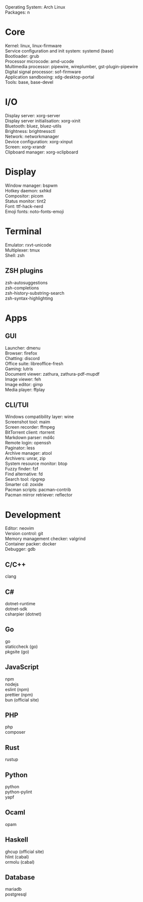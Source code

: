 Operating System: Arch Linux\
Packages: n
# Core
Kernel: linux, linux-firmware\
Service configuration and init system: systemd (base)\
Bootloader: grub\
Processor microcode: amd-ucode\
Multimedia processor: pipewire, wireplumber, gst-plugin-pipewire\
Digital signal processor: sof-firmware\
Application sandboxing: xdg-desktop-portal\
Tools: base, base-devel
# I/O
Display server: xorg-server\
Display server initialisation: xorg-xinit\
Bluetooth: bluez, bluez-utils\
Brightness: brightnessctl\
Network: networkmanager\
Device configuration: xorg-xinput\
Screen: xorg-xrandr\
Clipboard manager: xorg-xclipboard
# Display
Window manager: bspwm\
Hotkey daemon: sxhkd\
Compositor: picom\
Status monitor: tint2\
Font: ttf-hack-nerd\
Emoji fonts: noto-fonts-emoji
# Terminal
Emulator: rxvt-unicode\
Multiplexer: tmux\
Shell: zsh
## ZSH plugins
zsh-autosuggestions\
zsh-completions\
zsh-history-substring-search\
zsh-syntax-highlighting
# Apps
## GUI
Launcher: dmenu\
Browser: firefox\
Chatting: discord\
Office suite: libreoffice-fresh\
Gaming: lutris\
Document viewer: zathura, zathura-pdf-mupdf\
Image viewer: feh\
Image editor: gimp\
Media player: ffplay
## CLI/TUI
Windows compatibility layer: wine\
Screenshot tool: maim\
Screen recorder: ffmpeg\
BitTorrent client: rtorrent\
Markdown parser: md4c\
Remote login: openssh\
Paginator: less\
Archive manager: atool\
Archivers: unrar, zip\
System resource monitor: btop\
Fuzzy finder: fzf\
Find alternative: fd\
Search tool: ripgrep\
Smarter cd: zoxide\
Pacman scripts: pacman-contrib\
Pacman mirror retriever: reflector
# Development
Editor: neovim\
Version control: git\
Memory management checker: valgrind\
Container packer: docker\
Debugger: gdb
## C/C++
clang
## C#
dotnet-runtime\
dotnet-sdk\
csharpier (dotnet)
## Go
go\
staticcheck (go)\
pkgsite (go)
## JavaScript
npm\
nodejs\
eslint (npm)\
prettier (npm)\
bun (official site)
## PHP
php\
composer
## Rust
rustup
## Python
python\
python-pylint\
yapf
## Ocaml
opam
## Haskell
ghcup (official site)\
hlint (cabal)\
ormolu (cabal)
## Database
mariadb\
postgresql
